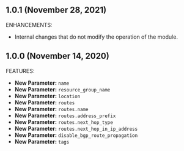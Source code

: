 ## 1.0.1 (November 28, 2021)

ENHANCEMENTS:

* Internal changes that do not modify the operation of the module.

## 1.0.0 (November 14, 2020)

FEATURES:

* **New Parameter:** `name`
* **New Parameter:** `resource_group_name`
* **New Parameter:** `location`
* **New Parameter:** `routes`
* **New Parameter:** `routes.name`
* **New Parameter:** `routes.address_prefix`
* **New Parameter:** `routes.next_hop_type`
* **New Parameter:** `routes.next_hop_in_ip_address`
* **New Parameter:** `disable_bgp_route_propagation`
* **New Parameter:** `tags`
